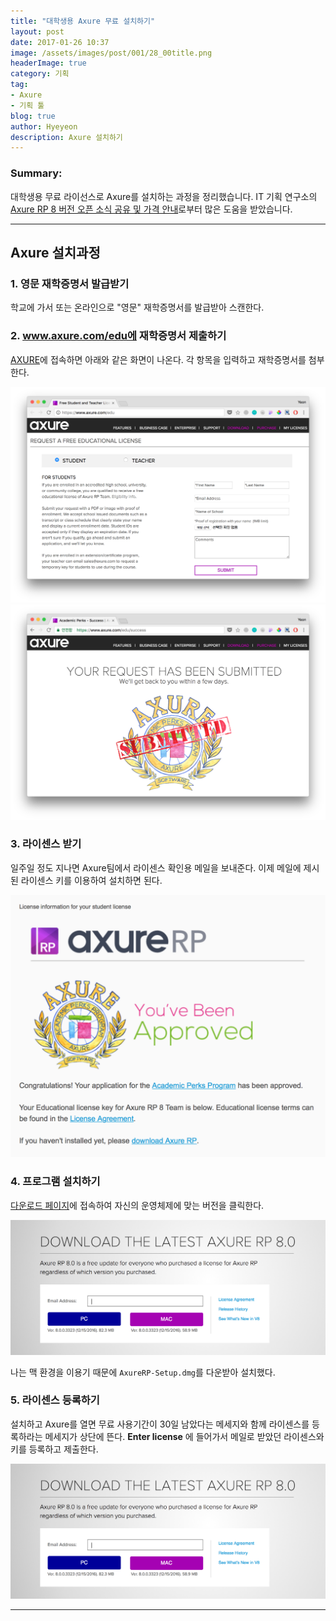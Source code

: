 ```yaml
---
title: "대학생용 Axure 무료 설치하기"
layout: post
date: 2017-01-26 10:37
image: /assets/images/post/001/28_00title.png
headerImage: true
category: 기획
tag:
- Axure
- 기획 툴
blog: true
author: Hyeyeon
description: Axure 설치하기
---
```


### Summary:

대학생용 무료 라이선스로 Axure를 설치하는 과정을 정리했습니다.
IT 기획 연구소의 [Axure RP 8 버전 오픈 소식 공유 및 가격 안내](http://yslab.kr/97)로부터 많은 도움을 받았습니다.

---

## Axure 설치과정

### 1. 영문 재학증명서 발급받기

학교에 가서 또는 온라인으로 "영문" 재학증명서를 발급받아 스캔한다.

### 2. www.axure.com/edu에 재학증명서 제출하기

[AXURE](www.axure.com/edu)에 접속하면 아래와 같은 화면이 나온다. 각 항목을 입력하고 재학증명서를 첨부한다.

![pic1](/assets/images/post/001/28_01.png)
![pic2](/assets/images/post/001/28_02.png)

### 3. 라이센스 받기

일주일 정도 지나면 Axure팀에서 라이센스 확인용 메일을 보내준다. 이제 메일에 제시된 라이센스 키를 이용하여 설치하면 된다.

![pic3](/assets/images/post/001/28_03.png)

### 4. 프로그램 설치하기

[다운로드 페이지](https://www.axure.com/update)에 접속하여 자신의 운영체제에 맞는 버전을 클릭한다.

![pic4](/assets/images/post/001/28_04.png)

나는 맥 환경을 이용기 때문에 `AxureRP-Setup.dmg`를 다운받아 설치했다.

### 5. 라이센스 등록하기

설치하고 Axure를 열면 무료 사용기간이 30일 남았다는 메세지와 함께 라이센스를 등록하라는 메세지가 상단에 뜬다. **Enter license** 에 들어가서 메일로 받았던 라이센스와 키를 등록하고 제출한다.

![pic4](/assets/images/post/001/28_04.png)

---
